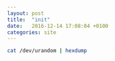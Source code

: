```yaml
---
layout: post
title:  "init"
date:   2016-12-14 17:08:04 +0100
categories: site
---
```

```bash
cat /dev/urandom | hexdump
```
